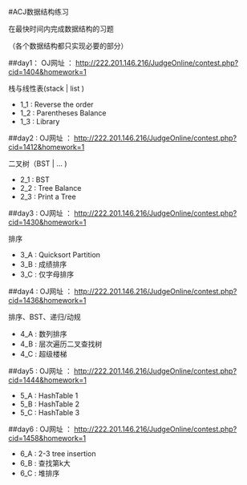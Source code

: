 #ACJ数据结构练习

在最快时间内完成数据结构的习题

（各个数据结构都只实现必要的部分）


##day1：
OJ网址 ： http://222.201.146.216/JudgeOnline/contest.php?cid=1404&homework=1

栈与线性表(stack | list )

* 1_1 : Reverse the order
* 1_2 : Parentheses Balance
* 1_3 : Library

##day2 :
OJ网址 ： http://222.201.146.216/JudgeOnline/contest.php?cid=1412&homework=1

二叉树（BST | ... ) 

* 2_1 : BST
* 2_2 : Tree Balance
* 2_3 : Print a Tree

##day3 :
OJ网址 ： http://222.201.146.216/JudgeOnline/contest.php?cid=1430&homework=1

排序

* 3_A : Quicksort Partition
* 3_B : 成绩排序
* 3_C : 仅字母排序

##day4 :
OJ网址 ： http://222.201.146.216/JudgeOnline/contest.php?cid=1436&homework=1

排序、BST、递归/动规

* 4_A : 数列排序
* 4_B : 层次遍历二叉查找树
* 4_C : 超级楼梯


##day5 :
OJ网址 ： http://222.201.146.216/JudgeOnline/contest.php?cid=1444&homework=1

* 5_A : HashTable 1
* 5_B : HashTable 2
* 5_C : HashTable 3


##day6 :
OJ网址 ： http://222.201.146.216/JudgeOnline/contest.php?cid=1458&homework=1

* 6_A : 2-3 tree insertion
* 6_B : 查找第k大
* 6_C : 堆排序